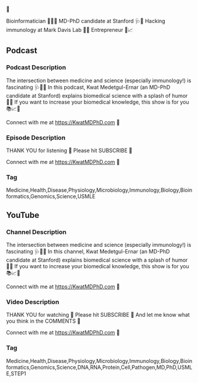 📍

Bioinformatician 🧬🧑‍💻
MD-PhD candidate at Stanford 🩺🌲
Hacking immunology at Mark Davis Lab 🥼🦠
Entrepreneur 🔄📈

## Podcast

### Podcast Description

The intersection between medicine and science (especially immunology!) is fascinating 🩺🧬🤩
In this podcast, Kwat Medetgul-Ernar (an MD-PhD candidate at Stanford) explains biomedical science with a splash of humor 🥼🤣
If you want to increase your biomedical knowledge, this show is for you 📚📈🌲

Connect with me at https://KwatMDPhD.com 📍

### Episode Description

THANK YOU for listening 🩵
Please hit SUBSCRIBE 💖

Connect with me at https://KwatMDPhD.com 📍

### Tag

Medicine,Health,Disease,Physiology,Microbiology,Immunology,Biology,Bioinformatics,Genomics,Science,USMLE

## YouTube

### Channel Description

The intersection between medicine and science (especially immunology!) is fascinating 🩺🧬🤩
In this channel, Kwat Medetgul-Ernar (an MD-PhD candidate at Stanford) explains biomedical science with a splash of humor 🥼🤣
If you want to increase your biomedical knowledge, this show is for you 📚📈🌲

Connect with me at https://KwatMDPhD.com 📍

### Video Description

THANK YOU for watching 🩵
Please hit SUBSCRIBE 💖
And let me know what you think in the COMMENTS 💌

Connect with me at https://KwatMDPhD.com 📍

### Tag

Medicine,Health,Disease,Physiology,Microbiology,Immunology,Biology,Bioinformatics,Genomics,Science,DNA,RNA,Protein,Cell,Pathogen,MD,PhD,USMLE,STEP1
